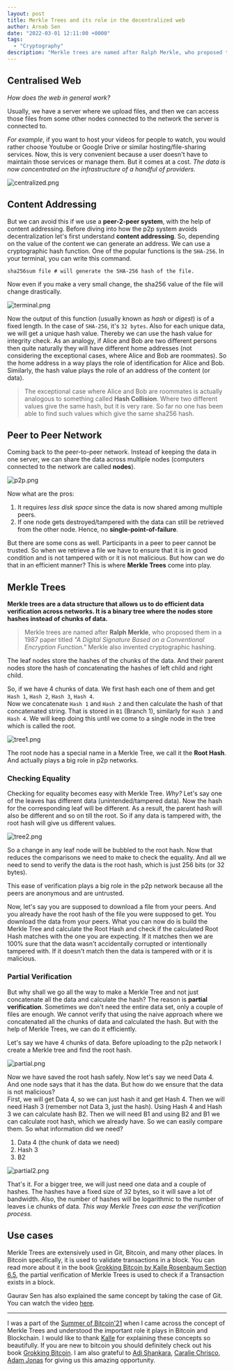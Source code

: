 ```yaml
---
layout: post
title: Merkle Trees and its role in the decentralized web
author: Arnab Sen
date: "2022-03-01 12:11:00 +0000"
tags:
  - "Cryptography"
description: "Merkle trees are named after Ralph Merkle, who proposed them in a 1987 paper titled 'A Digital Signature Based on a Conventional Encryption Function.'"
---
```


## Centralised Web

*How does the web in general work?*

Usually, we have a server where we upload files, and then we can access those files from some other nodes connected to the network the server is connected to.

*For example*, if you want to host your videos for people to watch, you would rather choose Youtube or Google Drive or similar hosting/file-sharing services. Now, this is very convenient because a user doesn't have to maintain those services or manage them. But it comes at a cost. *The data is now concentrated on the infrastructure of a handful of providers.*

![centralized.png](https://raw.githubusercontent.com/arnabsen1729/sob-blogs/master/merkle-trees-and-its-role-in-the-decentralized-web/img/centralized.webp)

## Content Addressing

But we can avoid this if we use a **peer-2-peer system**, with the help of content addressing. Before diving into how the p2p system avoids decentralization let's first understand **content addressing**. So, depending on the value of the content we can generate an address. We can use a cryptographic hash function. One of the popular functions is the `SHA-256`. In your terminal, you can write this command.

```shell
sha256sum file # will generate the SHA-256 hash of the file.
```

Now even if you make a very small change, the sha256 value of the file will change drastically.

![terminal.png](https://raw.githubusercontent.com/arnabsen1729/sob-blogs/master/merkle-trees-and-its-role-in-the-decentralized-web/img/terminal.webp)

Now the output of this function (usually known as *hash* or *digest*) is of a fixed length. In the case of `SHA-256`, it's `32 bytes`. Also for each unique data, we will get a unique hash value. Thereby we can use the hash value for integrity check. As an analogy, if Alice and Bob are two different persons then quite naturally they will have different home addresses (not considering the exceptional cases, where Alice and Bob are roommates). So the home address in a way plays the role of identification for Alice and Bob. Similarly, the hash value plays the role of an address of the content (or data).

> The exceptional case where Alice and Bob are roommates is actually analogous to something called **Hash Collision**. Where two different values give the same hash, but it is very rare. So far no one has been able to find such values which give the same sha256 hash.

## Peer to Peer Network

Coming back to the peer-to-peer network. Instead of keeping the data in one server, we can share the data across multiple nodes (computers connected to the network are called **nodes**).

![p2p.png](https://raw.githubusercontent.com/arnabsen1729/sob-blogs/master/merkle-trees-and-its-role-in-the-decentralized-web/img/p2p.webp)

Now what are the pros:

1. It requires *less disk space* since the data is now shared among multiple peers.
2. If one node gets destroyed/tampered with the data can still be retrieved from the other node. Hence, no **single-point-of-failure**.

But there are some cons as well. Participants in a peer to peer cannot be trusted. So when we retrieve a file we have to ensure that it is in good condition and is not tampered with or it is not malicious. But how can we do that in an efficient manner? This is where **Merkle Trees** come into play.

## Merkle Trees

**Merkle trees are a data structure that allows us to do efficient data verification across networks. It is a binary tree where the nodes store hashes instead of chunks of data.**

> Merkle trees are named after **Ralph Merkle**, who proposed them in a 1987 paper titled *"A Digital Signature Based on a Conventional Encryption Function."* Merkle also invented cryptographic hashing.

The leaf nodes store the hashes of the chunks of the data. And their parent nodes store the hash of concatenating the hashes of left child and right child.

So, if we have 4 chunks of data. We first hash each one of them and get `Hash 1`, `Hash 2`, `Hash 3`, `Hash 4`.  
Now we concatenate `Hash 1` and `Hash 2` and then calculate the hash of that concatenated string. That is stored in `B1` (Branch 1), similarly for `Hash 3` and `Hash 4`. We will keep doing this until we come to a single node in the tree which is called the root.

![tree1.png](https://raw.githubusercontent.com/arnabsen1729/sob-blogs/master/merkle-trees-and-its-role-in-the-decentralized-web/img/tree1.webp)

The root node has a special name in a Merkle Tree, we call it the **Root Hash**. And actually plays a big role in p2p networks.

### Checking Equality

Checking for equality becomes easy with Merkle Tree. *Why?* Let's say one of the leaves has different data (unintended/tampered data). Now the hash for the corresponding leaf will be different. As a result, the parent hash will also be different and so on till the root. So if any data is tampered with, the root hash will give us different values.

![tree2.png](https://raw.githubusercontent.com/arnabsen1729/sob-blogs/master/merkle-trees-and-its-role-in-the-decentralized-web/img/tree2.webp)

So a change in any leaf node will be bubbled to the root hash. Now that reduces the comparisons we need to make to check the equality. And all we need to send to verify the data is the root hash, which is just 256 bits (or 32 bytes).

This ease of verification plays a big role in the p2p network because all the peers are anonymous and are untrusted.

Now, let's say you are supposed to download a file from your peers. And you already have the root hash of the file you were supposed to get. You download the data from your peers. What you can now do is build the Merkle Tree and calculate the Root Hash and check if the calculated Root Hash matches with the one you are expecting. If it matches then we are 100% sure that the data wasn't accidentally corrupted or intentionally tampered with. If it doesn't match then the data is tampered with or it is malicious.

### Partial Verification

But why shall we go all the way to make a Merkle Tree and not just concatenate all the data and calculate the hash? The reason is **partial verification**. Sometimes we don't need the entire data set, only a couple of files are enough. We cannot verify that using the naive approach where we concatenated all the chunks of data and calculated the hash. But with the help of Merkle Trees, we can do it efficiently.

Let's say we have 4 chunks of data. Before uploading to the p2p network I create a Merkle tree and find the root hash.

![partial.png](https://raw.githubusercontent.com/arnabsen1729/sob-blogs/master/merkle-trees-and-its-role-in-the-decentralized-web/img/partial.webp)

Now we have saved the root hash safely. Now let's say we need Data 4. And one node says that it has the data. But how do we ensure that the data is not malicious?  
First, we will get Data 4, so we can just hash it and get Hash 4. Then we will need Hash 3 (remember not Data 3, just the hash). Using Hash 4 and Hash 3 we can calculate hash B2. Then we will need B1 and using B2 and B1 we can calculate root hash, which we already have. So we can easily compare them. So what information did we need?

1. Data 4 (the chunk of data we need)
2. Hash 3
3. B2

![partial2.png](https://raw.githubusercontent.com/arnabsen1729/sob-blogs/master/merkle-trees-and-its-role-in-the-decentralized-web/img/partial2.webp)

That's it. For a bigger tree, we will just need one data and a couple of hashes. The hashes have a fixed size of 32 bytes, so it will save a lot of bandwidth. Also, the number of hashes will be logarithmic to the number of leaves i.e chunks of data. *This way Merkle Trees can ease the verification process.*

## Use cases

Merkle Trees are extensively used in Git, Bitcoin, and many other places. In Bitcoin specifically, it is used to validate transactions in a block. You can read more about it in the book [Grokking Bitcoin by Kalle Rosenbaum Section 6.5](http://rosenbaum.se/book/grokking-bitcoin.html?ref=blog.summerofbitcoin.org#merkle-trees), the partial verification of Merkle Trees is used to check if a Transaction exists in a block.

Gaurav Sen has also explained the same concept by taking the case of Git. You can watch the video [here](https://www.youtube.com/watch?v=qHMLy5JjbjQ&ref=blog.summerofbitcoin.org).

---

I was a part of the [Summer of Bitcoin'21](https://summerofbitcoin.org/?ref=blog.summerofbitcoin.org) when I came across the concept of Merkle Trees and understood the important role it plays in Bitcoin and Blockchain. I would like to thank [Kalle](https://twitter.com/kallerosenbaum?ref=blog.summerofbitcoin.org) for explaining these concepts so beautifully. If you are new to bitcoin you should definitely check out his book [Grokking Bitcoin](https://www.manning.com/books/grokking-bitcoin?ref=blog.summerofbitcoin.org). I am also grateful to [Adi Shankara](https://twitter.com/adibitcoin?ref=blog.summerofbitcoin.org), [Caralie Chrisco](https://twitter.com/Caralie_C?ref=blog.summerofbitcoin.org), [Adam Jonas](https://twitter.com/adamcjonas?ref=blog.summerofbitcoin.org) for giving us this amazing opportunity.
